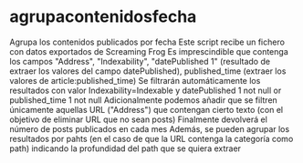# agrupacontenidosfecha
Agrupa los contenidos publicados por fecha
Este script recibe un fichero con datos exportados de Screaming Frog
Es imprescindible que contenga los campos "Address", "Indexability", "datePublished 1" (resultado de extraer los valores del campo datePublished), published_time (extraer los valores de article:published_time)
Se filtrarán automáticamente los resultados con valor Indexability=Indexable y datePublished 1 not null or published_time 1 not null
Adicionalmente podemos añadir que se filtren únicamente aquellas URL ("Address") que contengan cierto texto (con el objetivo de eliminar URL que no sean posts)
Finalmente devolverá el número de posts publicados en cada mes
Además, se pueden agrupar los resultados por pahts (en el caso de que la URL contenga la categoría como path) indicando la profundidad del path que se quiera extraer
